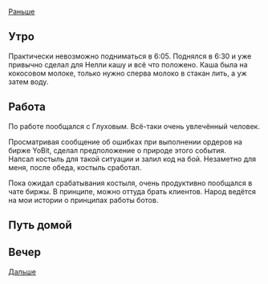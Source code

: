 [Раньше](2021.01.19.md)  
## Утро
Практически невозможно подниматься в 6:05. Поднялся в 6:30 и уже привычно сделал для Нелли кашу и всё что положено. Каша была на кокосовом молоке, только нужно сперва молоко в стакан лить, а уж затем воду.
## Работа
По работе пообщался с Глуховым. Всё-таки очень увлечённый человек.

Просматривая сообщение об ошибках при выполнении ордеров на бирже YoBit, сделал предположение о природе этого события.  
Напсал костыль для такой ситуации и залил код на бой. Незаметно для меня, после обеда, костыль сработал.

Пока ожидал срабатывания костыля, очень продуктивно пообщался в чате биржы. В принципе, можно оттуда брать клиентов. Народ ведётся на мои истории о принципах работы ботов.
## Путь домой
## Вечер
[Дальше](2021.01.21.md)
